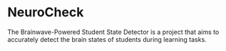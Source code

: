 # NeuroCheck
The Brainwave-Powered Student State Detector is a project that aims to accurately detect the brain states of students during learning tasks.
